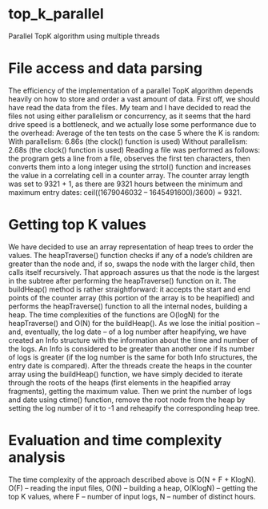 # top_k_parallel
 Parallel TopK algorithm using multiple threads
# File access and data parsing 
The efficiency of the implementation of a parallel TopK algorithm depends heavily on how to 
store and order a vast amount of data. First off, we should have read the data from the files. My 
team and I have decided to read the files not using either parallelism or concurrency, as it seems 
that the hard drive speed is a bottleneck, and we actually lose some performance due to the 
overhead: 
Average of the ten tests on the case 5 where the K is random: 
 With parallelism: 6.86s (the clock() function is used) 
 Without parallelism: 2.68s (the clock() function is used) 
Reading a file was performed as follows: the program gets a line from a file, observes the first 
ten characters, then converts them into a long integer using the strtol() function and increases the 
value in a correlating cell in a counter array. The counter array length was set to 9321 + 1, as 
there are 9321 hours between the minimum and maximum entry dates: ceil((1679046032 – 
1645491600)/3600) = 9321. 
# Getting top K values 
We have decided to use an array representation of heap trees to order the values. The 
heapTraverse() function checks if any of a node’s children are greater than the node and, if so, 
swaps the node with the larger child, then calls itself recursively. That approach assures us that 
the node is the largest in the subtree after performing the heapTraverse() function on it. The 
buildHeap() method is rather straightforward: it accepts the start and end points of the counter 
array (this portion of the array is to be heapified) and performs the heapTraverse() function to all 
the internal nodes, building a heap. The time complexities of the functions are O(logN) for the 
heapTraverse() and O(N) for the buildHeap(). 
As we lose the initial position – and, eventually, the log date – of a log number after heapifying, 
we have created an Info structure with the information about the time and number of the logs. An 
Info is considered to be greater than another one if its number of logs is greater (if the log 
number is the same for both Info structures, the entry date is compared). 
After the threads create the heaps in the counter array using the buildHeap() function, we have 
simply decided to iterate through the roots of the heaps (first elements in the heapified array 
fragments), getting the maximum value. Then we print the number of logs and date using ctime() 
function, remove the root node from the heap by setting the log number of it to -1 and reheapify 
the corresponding heap tree. 
# Evaluation and time complexity analysis 
The time complexity of the approach described above is O(N + F + KlogN). 
O(F) – reading the input files, O(N) – building a heap, O(KlogN) – getting the top K values, 
where F – number of input logs, N – number of distinct hours. 
